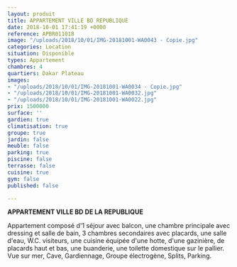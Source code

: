 ```yaml
---
layout: produit
title: APPARTEMENT VILLE BD REPUBLIQUE
date: 2018-10-01 17:41:19 +0000
reference: APBR011018
image: "/uploads/2018/10/01/IMG-20181001-WA0043 - Copie.jpg"
categories: Location
situation: Disponible
types: Appartement
chambres: 4
quartiers: Dakar Plateau
images:
- "/uploads/2018/10/01/IMG-20181001-WA0034 - Copie.jpg"
- "/uploads/2018/10/01/IMG-20181001-WA0032.jpg"
- "/uploads/2018/10/01/IMG-20181001-WA0022.jpg"
prix: 1500000
surface: ''
gardien: true
climatisation: true
groupe: true
jardin: false
meuble: false
parking: true
piscine: false
terrasse: false
cuisine: true
gym: false
published: false

---
```

**APPARTEMENT VILLE BD DE LA REPUBLIQUE** 

Appartement composé d'1 séjour avec balcon, une chambre principale avec dressing et salle de bain, 3 chambres secondaires avec placards, une salle d'eau, W.C. visiteurs, une cuisine équipée d'une hotte, d'une gazinière, de placards haut et bas, une buanderie, une toilette domestique sur le pallier. Vue sur mer, Cave, Gardiennage, Groupe électrogène, Splits, Parking.